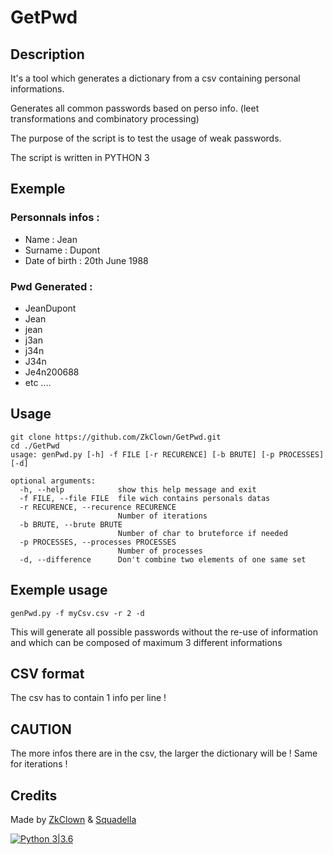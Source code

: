 # GetPwd

## Description
It's a tool which generates a dictionary from a csv containing personal informations.

Generates all common passwords based on perso info. (leet transformations and combinatory processing)

The purpose of the script is to test the usage of weak passwords.

The script is written in PYTHON 3
## Exemple

### Personnals infos :
  - Name : Jean
  - Surname : Dupont
  - Date of birth : 20th June 1988

### Pwd Generated :
  - JeanDupont
  - Jean
  - jean
  - j3an
  - j34n
  - J34n
  - Je4n200688
  - etc ....

## Usage
```
git clone https://github.com/ZkClown/GetPwd.git
cd ./GetPwd
usage: genPwd.py [-h] -f FILE [-r RECURENCE] [-b BRUTE] [-p PROCESSES] [-d]

optional arguments:
  -h, --help            show this help message and exit
  -f FILE, --file FILE  file wich contains personals datas
  -r RECURENCE, --recurence RECURENCE
                        Number of iterations
  -b BRUTE, --brute BRUTE
                        Number of char to bruteforce if needed
  -p PROCESSES, --processes PROCESSES
                        Number of processes
  -d, --difference      Don't combine two elements of one same set
```
## Exemple usage 

` genPwd.py -f myCsv.csv -r 2 -d `

This will generate all possible passwords without the re-use of information and which can be composed of maximum 3 different informations 

## CSV format
The csv has to contain 1 info per line !

## CAUTION

The more infos there are in the csv, the larger the dictionary will be ! Same for iterations !

## Credits
Made by [ZkClown](https://github.com/ZkClown) & [Squadella](https://github.com/Squadella)

[![Python 3|3.6](https://img.shields.io/badge/python-3%7C3.6-yellow.svg)](https://www.python.org/)
